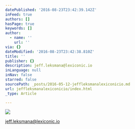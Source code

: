 ```yaml
---
datePublished: '2016-08-23T23:42:39.142Z'
inFeed: true
authors: []
hasPage: true
keywords: []
author:
  - name: ''
    url: ''
via: {}
dateModified: '2016-08-23T23:42:38.810Z'
title: ''
publisher: {}
description: jeff.leksmana@lexiconic.io
inLanguage: null
inNav: false
starred: false
sourcePath: _posts/2016-05-12-jeffleksmanalexiconicio.md
url: jeffleksmanalexiconicio/index.html
_type: Article

---
```

![](https://s3-us-west-2.amazonaws.com/the-grid-img/p/a2f6deca1e8ea4678b35d8ee5e4693993042a0b5.jpg)

jeff.leksmana@lexiconic.io
